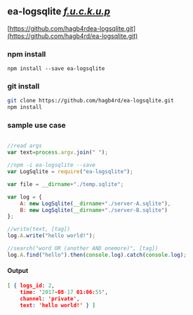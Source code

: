 ## ea-logsqlite [*f.u.c.k.u.p*](https://github.com/f-u-c-k-u-p/)
[https://github.com/hagb4rdea-logsqlite.git](https://github.com/hagb4rd/ea-logsqlite.git)

### npm install
` npm install --save ea-logsqlite `

### git install
```bash 
git clone https://github.com/hagb4rd/ea-logsqlite.git 
npm install 
```

### sample use case 
```js

//read args
var text=process.argv.join(" ");

//npm -i ea-logsqlite --save 
var LogSqlite = require("ea-logsqlite"); 

var file = __dirname+"./temp.sqlite"; 

var log = {
    A: new LogSqlite(__dirname+"./server-A.sqlite"),
    B: new LogSqlite(__dirname+"./server-B.sqlite")
};

//write(text, [tag])
log.A.write("hello world!");

//search("word OR (another AND onemore)", [tag])
log.A.find("hello").then(console.log).catch(console.log);

```
#### Output

```json
[ { logs_id: 2,
    time: '2017-08-17 01:06:55',
    channel: 'private',
    text: 'hello world!' } ]
```